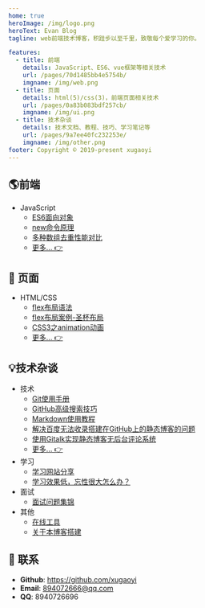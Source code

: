 ```yaml
---
home: true
heroImage: /img/logo.png
heroText: Evan Blog
tagline: web前端技术博客，积跬步以至千里，致敬每个爱学习的你。

features:
  - title: 前端
    details: JavaScript、ES6、vue框架等相关技术
    url: /pages/70d1485bb4e5754b/
    imgname: /img/web.png
  - title: 页面
    details: html(5)/css(3)，前端页面相关技术
    url: /pages/0a83b083bdf257cb/
    imgname: /img/ui.png
  - title: 技术杂谈
    details: 技术文档、教程、技巧、学习笔记等
    url: /pages/9a7ee40fc232253e/
    imgname: /img/other.png
footer: Copyright © 2019-present xugaoyi
---
```


## :earth_americas:前端

* JavaScript
  * [ES6面向对象](/pages/1f4123be6f45abcd/)
  * [new命令原理](/pages/8143cc480faf9a11/)
  * [多种数组去重性能对比](/pages/e808fba1fa8fbab2/)
  * [更多... 👉](/pages/70d1485bb4e5754b/)

## 🎨 页面
* HTML/CSS
  * [flex布局语法](/pages/0a83b083bdf257cb/)
  * [flex布局案例-圣杯布局](/pages/df9e7c7214fa5046/)
  * [CSS3之animation动画](/pages/c2c0432138f6e042/)
  * [更多... 👉](/pages/0a83b083bdf257cb/)



## :bulb:技术杂谈

* 技术
  * [Git使用手册](/pages/9a7ee40fc232253e/)
  * [GitHub高级搜索技巧](/pages/4c778760be26d8b3/)
  * [Markdown使用教程](/pages/ad247c4332211551/)
  * [解决百度无法收录搭建在GitHub上的静态博客的问题](/pages/41f87d890d0a02af/)
  * [使用Gitalk实现静态博客无后台评论系统](/pages/1da0bf9a988eafe5/)
  * [更多... 👉](/pages/9a7ee40fc232253e/)
* 学习
  * [学习网站分享](/pages/2e9ba3fa6e1ed0e9/) 
  * [学习效果低，忘性很大怎么办？](/pages/839158575e5c4866/)
* 面试
  * [面试问题集锦](/pages/aea6571b7a8bae86/)
* 其他
  * [在线工具](/pages/9c2232288caaa8ec/)
  * [关于本博客搭建](https://github.com/xugaoyi/blog)

## :email: 联系

- **Github**: <https://github.com/xugaoyi>
- **Email**: <a href="mailto:894072666@qq.com">894072666@qq.com</a>
- **QQ**: <a>8940726696</a>


